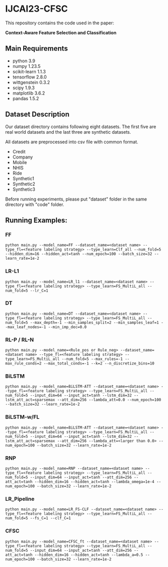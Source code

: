 # IJCAI23-CFSC
This repository contains the code used in the paper:

**Context-Aware Feature Selection and Classification**


## Main Requirements

* python 3.9
* numpy 1.23.5
* scikit-learn 1.1.3
* tensorflow 2.8.0
* wittgenstein 0.3.2
* scipy 1.9.3
* matplotlib 3.6.2
* pandas 1.5.2



## Dataset Description
Our dataset directory contains following eight datasets. The first five are real world datasets and the last three are synthetic datasets.

All datasets are preprocessed into csv file with common format.
* Credit
* Company
* Mobile
* NHIS
* Ride
* Synthetic1
* Synthetic2
* Synthetic3

Before running experiments, please put "dataset" folder in the same directory with "code" folder.

## Running Examples:


### **FF**

```
python main.py --model_name=FF --dataset_name=<dataset name> --type_fl=<feature labeling strategy> --type_learn=Clf_all --num_fold=5 --hidden_dim=16 --hidden_act=tanh --num_epoch=100 --batch_size=32 --learn_rate=1e-2
```

### **LR-L1**

```
python main.py --model_name=LR_l1 --dataset_name=<dataset name> --type_fl=<feature labeling strategy> --type_learn=FS_MultiL_all --num_fold=5 --lr_C=1
```

### **DT**
```
python main.py --model_name=DT --dataset_name=<dataset name> --type_fl=<feature labeling strategy> --type_learn=FS_MultiL_all --num_fold=5 --max_depth=-1 --min_samples_split=2 --min_samples_leaf=1 --max_leaf_nodes=-1 --min_imp_dec=0.0
```

### **RL-P / RL-N**
```
python main.py --model_name=<Rule_pos or Rule_neg> --dataset_name=<dataset name> --type_fl=<feature labeling strategy> --type_learn=FS_MultiL_all --num_fold=5 --max_rules=-1 --max_rule_conds=2 --max_total_conds=-1 --k=2 --n_discretize_bins=10
```

### **BiLSTM**
```
python main.py --model_name=BiLSTM-ATT --dataset_name=<dataset name> --type_fl=<feature labeling strategy> --type_learn=FS_MultiL_all --num_fold=5 --input_dim=64 --input_act=tanh --lstm_dim=32 --lstm_att_act=sparsemax --att_dim=256 --lambda_att=0.0 --num_epoch=100 --batch_size=32 --learn_rate=1e-2
```

### **BiLSTM-w/FL**
```
python main.py --model_name=BiLSTM-ATT --dataset_name=<dataset name> --type_fl=<feature labeling strategy> --type_learn=FS_MultiL_all --num_fold=5 --input_dim=64 --input_act=tanh --lstm_dim=32 --lstm_att_act=sparsemax --att_dim=256 --lambda_att=<larger than 0.0> --num_epoch=100 --batch_size=32 --learn_rate=1e-2
```

### **RNP**
```
python main.py --model_name=RNP --dataset_name=<dataset name> --type_fl=<feature labeling strategy> --type_learn=FS_MultiL_all --num_fold=5 --input_dim=64 --input_act=tanh --att_dim=256 --att_act=tanh --hidden_dim=16 --hidden_act=tanh --lambda_omega=1e-4 --num_epoch=100 --batch_size=32 --learn_rate=1e-2
```

### **LR_Pipeline**
```
python main.py --model_name=LR_FS-CLF --dataset_name=<dataset name> --type_fl=<feature labeling strategy> --type_learn=FS_MultiL_all --num_fold=5 --fs_C=1 --clf_C=1
```

### **CFSC**
```
python main.py --model_name=CFSC_ft --dataset_name=<dataset name> --type_fl=<feature labeling strategy> --type_learn=FS_MultiL_all --num_fold=5 --input_dim=64 --input_act=tanh --att_dim=256 --att_act=tanh --hidden_dim=16 --hidden_act=tanh --lambda_a=0.5 --num_epoch=100 --batch_size=32 --learn_rate=1e-2
```

